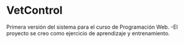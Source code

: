 # VetControl
Primera versión del sistema para el curso de Programación Web.
-El proyecto se creo como ejercicio de aprendizaje y entrenamiento.
